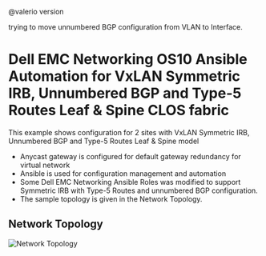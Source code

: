 
@valerio version

trying to move unnumbered BGP configuration from VLAN to Interface.

Dell EMC Networking OS10 Ansible Automation for VxLAN Symmetric IRB, Unnumbered BGP and Type-5 Routes Leaf & Spine CLOS fabric
================================================================================================================================
This example shows configuration for 2 sites with VxLAN Symmetric IRB, Unnumbered BGP and Type-5 Routes Leaf & Spine model
* Anycast gateway is configured for default gateway redundancy for virtual network 
* Ansible is used for configuration management and automation
* Some Dell EMC Networking Ansible Roles was modified to support Symmetric IRB with Type-5 Routes and unnumbered BGP configuration. 
* The sample topology is given in the Network Topology.

## Network Topology
![Network Topology](Ansible_Topology.png)
